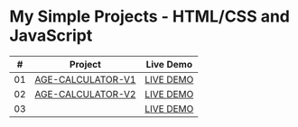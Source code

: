 # My Simple Projects - HTML/CSS and JavaScript

|  #   | Project                                                                                                                                   | Live Demo                           |
| :--: | :----------------------------------------------------------------------------------------------------------------------------------------:|:------------------------------------:
|  01  | [AGE-CALCULATOR-V1](https://github.com/DeoVindice29/MINI-PROJECTS/tree/main/AGE-CALCULATOR-V1)                                            |[LIVE DEMO](https://deovindice29.github.io/MINI-PROJECTS/AGE-CALCULATOR-V1/)                                                                                  |
|  02  | [AGE-CALCULATOR-V2](https://github.com/DeoVindice29/MINI-PROJECTS/tree/main/AGE-CALCULATOR-V2)                                            |[LIVE DEMO](https://deovindice29.github.io/MINI-PROJECTS/AGE-CALCULATOR-V1/)                                                                                  |
|  03  | []()                                        |[LIVE DEMO]()                                                                                |
